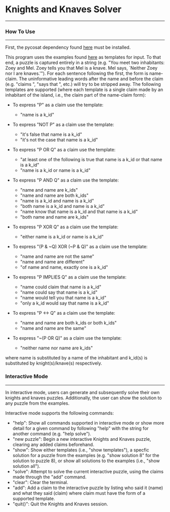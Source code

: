 # Knights and Knaves Solver
---

### How To Use
---
First, the pycosat dependency found [here](https://pypi.python.org/pypi/pycosat) must be installed.

This program uses the examples found [here](http://philosophy.hku.hk/think/logic/knights.php) as templates for input. To that end, a puzzle is captured entirely in a string (e.g. "You meet two inhabitants: Zoey and Mel.  Zoey tells you that Mel is a knave.  Mel says, `Neither Zoey nor I are knaves.'").
For each sentence following the first, the form is name-claim. The uninformative leading words after the name and before the claim (e.g. "claims ", "says that ", etc.) will try to be stripped away. The following templates are supported (where each template is a single claim made by an inhabitant of the island, i.e., the claim part of the name-claim form):

* To express "P" as a claim use the template:
	* "name is a k_id"

* To express "NOT P" as a claim use the template:
	* "it's false that name is a k_id"
	* "it's not the case that name is a k_id"

* To express "P OR Q" as a claim use the template:
	* "at least one of the following is true that name is a k_id or that name is a k_id"
	* "name is a k_id or name is a k_id"

* To express "P AND Q" as a claim use the template:
	* "name and name are k_ids"
	* "name and name are both k_ids"
	* "name is a k_id and name is a k_id"
	* "both name is a k_id and name is a k_id"
	* "name know that name is a k_id and that name is a k_id"
	* "both name and name are k_ids"

* To express "P XOR Q" as a claim use the template:
	* "either name is a k_id or name is a k_id"

* To express "(P & ~Q) XOR (~P & Q)" as a claim use the template:
	* "name and name are not the same"
	* "name and name are different"
	* "of name and name, exactly one is a k_id"

* To express "P IMPLIES Q" as a claim use the template:
	* "name could claim that name is a k_id"
	* "name could say that name is a k_id"
	* "name would tell you that name is a k_id"
	* "only a k_id would say that name is a k_id"

* To express "P <-> Q" as a claim use the template:
	* "name and name are both k_ids or both k_ids"
	* "name and name are the same"


* To express "~(P OR Q)" as a claim use the template:
	* "neither name nor name are k_ids"

where name is substituted by a name of the inhabitant and k_id(s) is substituted by knight(s)/knave(s) respectively.

### Interactive Mode
---
In interactive mode, users can generate and subsequently solve their own knights and knaves puzzles. Additionally, the user can show the solution to any puzzle from the examples.

Interactive mode supports the following commands:

* "help": Show all commands supported in interactive mode or show more detail for a given command by following "help" with the string for another command (e.g. "help solve"). 
* "new puzzle": Begin a new interactive Knights and Knaves puzzle, clearing any added claims beforehand.
* "show": Show either templates (i.e., "show templates"), a specfic solution for a puzzle from the examples (e.g. "show solution 8" for the solution to puzzle 8), or show all solutions to the examples (i.e., "show solution all").
* "solve": Attempt to solve the current interactive puzzle, using the claims made through the "add" command.
* "clear": Clear the terminal.
* "add":  Add a claim to the interactive puzzle by listing who said it (name) and what they said (claim) where claim must have the form of a supported template.
* "quit()": Quit the Knights and Knaves session. 